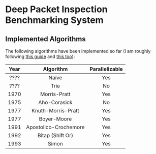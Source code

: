# Deep Packet Inspection Benchmarking System

## Implemented Algorithms
The following algorithms have been implemented so far (I am roughly following 
[this guide](http://www-igm.univ-mlv.fr/~lecroq/string/index.html) 
and [this too](http://www.dmi.unict.it/~faro/smart/algorithms.php)):

| Year |       Algorithm       | Parallelizable |
|:----:|:---------------------:|:--------------:|
| ???? |         Naïve         |       Yes      |
| ???? |          Trie         |       No       |
| 1970 |      Morris-Pratt     |       Yes      |
| 1975 |      Aho-Corasick     |       No       |
| 1977 |   Knuth-Morris-Pratt  |       Yes      |
| 1977 |      Boyer-Moore      |       Yes      |
| 1991 | Apostolico-Crochemore |       Yes      |
| 1992 |    Bitap (Shift Or)   |       Yes      |
| 1993 |         Simon         |       Yes      |
